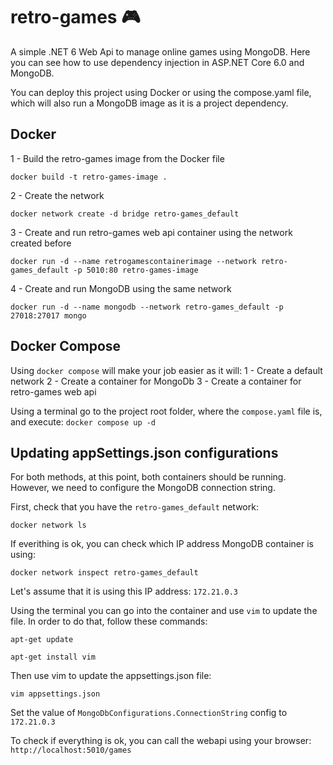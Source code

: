 # retro-games :video_game:

A simple .NET 6 Web Api to manage online games using MongoDB. 
Here you can see how to use dependency injection in ASP.NET Core 6.0 and MongoDB. 

You can deploy this project using Docker or using the compose.yaml file, which will also run a MongoDB image as it is a project dependency. 


## Docker

1 - Build the retro-games image from the Docker file

`docker build -t retro-games-image .`

2 - Create the network

`docker network create -d bridge retro-games_default`

3 - Create and run retro-games web api container using the network created before

`docker run -d --name retrogamescontainerimage --network retro-games_default -p 5010:80 retro-games-image`

4 - Create and run MongoDB using the same network 

`docker run -d --name mongodb --network retro-games_default -p 27018:27017 mongo`


## Docker Compose
Using `docker compose` will make your job easier as it will: 
1 - Create a default network 
2 - Create a container for MongoDb
3 - Create a container for retro-games web api

Using a terminal go to the project root folder, where the `compose.yaml` file is, and execute:
`docker compose up -d`

## Updating appSettings.json configurations

For both methods, at this point, both containers should be running. However, we need to configure the MongoDB connection string. 

First, check that you have the `retro-games_default` network:

`docker network ls`

If everithing is ok, you can check which IP address MongoDB container is using:

`docker network inspect retro-games_default`

Let's assume that it is using this IP address: `172.21.0.3`

Using the terminal you can go into the container and use `vim` to update the file. In order to do that, follow these commands:

`apt-get update`

`apt-get install vim` 

Then use vim to update the appsettings.json file:

`vim appsettings.json`

Set the value of `MongoDbConfigurations.ConnectionString` config to `172.21.0.3`

To check if everything is ok, you can call the webapi using your browser:
`http://localhost:5010/games`
